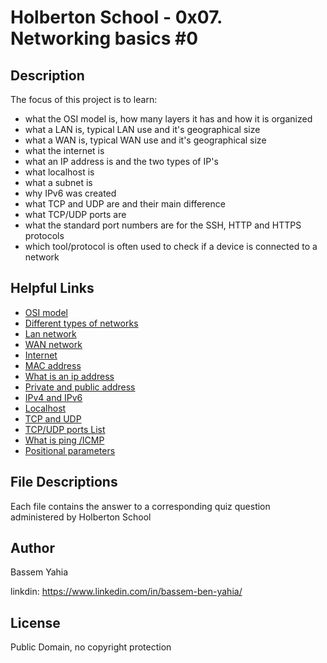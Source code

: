 #  Holberton School - 0x07. Networking basics #0
## Description

The focus of this project is to learn:
* what the OSI model is, how many layers it has and how it is organized
* what a LAN is, typical LAN use and it's geographical size
* what a WAN is, typical WAN use and it's geographical size
* what the internet is
* what an IP address is and  the two types of IP's 
* what localhost is
* what a subnet is
* why IPv6 was created
* what TCP and UDP are and their main difference
* what TCP/UDP ports are
* what the standard port numbers  are for the SSH, HTTP and HTTPS protocols
* which tool/protocol is often used to check if a device is connected to a network


## Helpful Links
* <a href="http://searchnetworking.techtarget.com/definition/OSI">OSI model</a>
* <a href="https://www.lifewire.com/lans-wans-and-other-area-networks-817376">Different types of networks</a>
* <a href="http://searchnetworking.techtarget.com/definition/local-area-network-LAN">Lan network</a>
* <a href="http://searchenterprisewan.techtarget.com/definition/WAN">WAN network</a>
* <a href="https://en.wikipedia.org/wiki/Internet">Internet</a>
* <a href="http://whatismyipaddress.com/mac-address">MAC address</a>
* <a href="https://www.bleepingcomputer.com/tutorials/ip-addresses-explained/">What is an ip address</a>
* <a href="https://www.iplocation.net/public-vs-private-ip-address">Private and public address</a>
* <a href="http://www.webopedia.com/DidYouKnow/Internet/ipv6_ipv4_difference.html">IPv4 and IPv6</a>
* <a href="https://en.wikipedia.org/wiki/Localhost">Localhost</a>
* <a href="http://www.howtogeek.com/190014/htg-explains-what-is-the-difference-between-tcp-and-udp/">TCP and UDP</a>
* <a href="https://en.wikipedia.org/wiki/List_of_TCP_and_UDP_port_numbers">TCP/UDP ports List</a>
* <a href="https://en.wikipedia.org/wiki/Ping_(networking_utility)">What is ping /ICMP</a>
* <a href="http://wiki.bash-hackers.org/scripting/posparams">Positional parameters</a>

## File Descriptions
Each file contains the answer to a corresponding quiz question administered by Holberton School

## Author
Bassem Yahia

linkdin: https://www.linkedin.com/in/bassem-ben-yahia/

## License
Public Domain, no copyright protection
